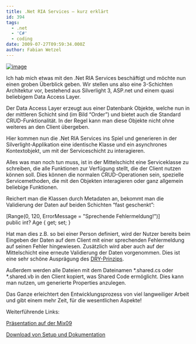 ```yaml
---
title: .Net RIA Services – kurz erklärt
id: 394
tags:
  - .net
  - 'C#'
  - coding
date: 2009-07-27T09:59:34.000Z
author: Fabian Wetzel
---
```


[![image](https://az275061.vo.msecnd.net/blogmedia/2009/07/image-thumb9.png "image")](https://az275061.vo.msecnd.net/blogmedia/2009/07/image24.png) 

Ich hab mich etwas mit den .Net RIA Services beschäftigt und möchte nun einen groben Überblick geben. Wir stellen uns also eine 3-Schichten Architektur vor, bestehend aus Silverlight 3, ASP.net und einem quasi beliebigem Data Access Layer.

Der Data Access Layer erzeugt aus einer Datenbank Objekte, welche nun in der mittleren Schicht sind (im Bild “Order”) und bietet auch die Standard CRUD-Funktionalität. In der Regel kann man diese Objekte nicht ohne weiteres an den Client übergeben.

Hier kommen nun die .Net RIA Services ins Spiel und generieren in der Silverlight-Applikation eine identische Klasse und ein asynchrones Kontextobjekt, um mit der Serviceschicht zu interagieren.

Alles was man noch tun muss, ist in der Mittelschicht eine Serviceklasse zu schreiben, die alle Funktionen zur Verfügung stellt, die der Client nutzen können soll. Dies können die normalen CRUD-Operationen sein, spezielle Servicemethoden, die mit den Objekten interagieren oder ganz allgemein beliebige Funktionen.

Reichert man die Klassen durch Metadaten an, bekommt man die Validierung der Daten auf beiden Schichten “fast geschenkt”:

[Range(0, 120, ErrorMessage = &quot;Sprechende Fehlermeldung!&quot;)]   
public int? Age { get; set; }

Hat man dies z.B. so bei einer Person definiert, wird der Nutzer bereits beim Eingeben der Daten auf dem Client mit einer sprechenden Fehlermeldung auf seinen Fehler hingewiesen. Zusätzlich wird aber auch auf der Mittelschicht eine erneute Validierung der Daten vorgenommen. Dies ist eine sehr schöne Ausprägung des [DRY-Prinzips](http://www.clean-code-developer.de/wiki/CcdRoterGrad#DontRepeatYourselfDRY "Don&#39;t Repeat Yourself").

Außerdem werden alle Dateien mit dem Dateinamen *.shared.cs oder *.shared.vb in den Client kopiert, was Shared Code ermöglicht. Dies kann man nutzen, um generierte Properties anzulegen.

Das Ganze erleichtert den Entwicklungsprozess von viel langweiliger Arbeit und gibt einem mehr Zeit, für die wesentlichen Aspekte!

Weiterführende Links:

[Präsentation auf der Mix09](http://videos.visitmix.com/MIX09/T40F)

[Download von Setup und Dokumentation](http://www.microsoft.com/downloads/details.aspx?FamilyID=76bb3a07-3846-4564-b0c3-27972bcaabce&amp;displaylang=en)
